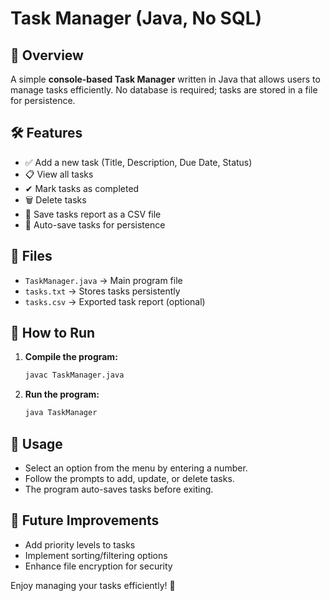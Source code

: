 # Task Manager (Java, No SQL)

## 📌 Overview
A simple **console-based Task Manager** written in Java that allows users to manage tasks efficiently. No database is required; tasks are stored in a file for persistence.

## 🛠 Features
- ✅ Add a new task (Title, Description, Due Date, Status)
- 📋 View all tasks
- ✔ Mark tasks as completed
- 🗑 Delete tasks
- 📄 Save tasks report as a CSV file
- 💾 Auto-save tasks for persistence

## 📂 Files
- `TaskManager.java` → Main program file
- `tasks.txt` → Stores tasks persistently
- `tasks.csv` → Exported task report (optional)

## 🚀 How to Run
1. **Compile the program:**
   ```sh
   javac TaskManager.java
   ```
2. **Run the program:**
   ```sh
   java TaskManager
   ```

## 📝 Usage
- Select an option from the menu by entering a number.
- Follow the prompts to add, update, or delete tasks.
- The program auto-saves tasks before exiting.

## 🔗 Future Improvements
- Add priority levels to tasks
- Implement sorting/filtering options
- Enhance file encryption for security

Enjoy managing your tasks efficiently! 🚀

